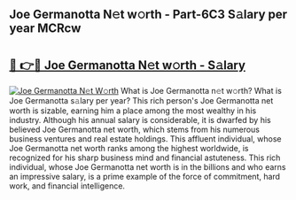 ## Joe Germanotta N𝚎t w𝚘rth - Part-6C3 S𝚊lary per year MCRcw

# <h2><a href="http://gc4eg0p.nevu.top/?p=Joe+Germanotta">🔗 👉🔴 Joe Germanotta N𝚎t w𝚘rth - S𝚊lary</a></h2>

[![Joe Germanotta N𝚎t W𝚘rth](https://i.imgur.com/Oavwk0R.jpeg)](http://gc4eg0p.nevu.top/?p=Joe+Germanotta)
What is Joe Germanotta n𝚎t w𝚘rth? What is Joe Germanotta s𝚊lary per year?
This rich person's Joe Germanotta net worth is sizable, earning him a place among the most wealthy in his industry. Although his annual salary is considerable, it is dwarfed by his believed Joe Germanotta net worth, which stems from his numerous business ventures and real estate holdings. This affluent individual, whose Joe Germanotta net worth ranks among the highest worldwide, is recognized for his sharp business mind and financial astuteness. This rich individual, whose Joe Germanotta net worth is in the billions and who earns an impressive salary, is a prime example of the force of commitment, hard work, and financial intelligence.
